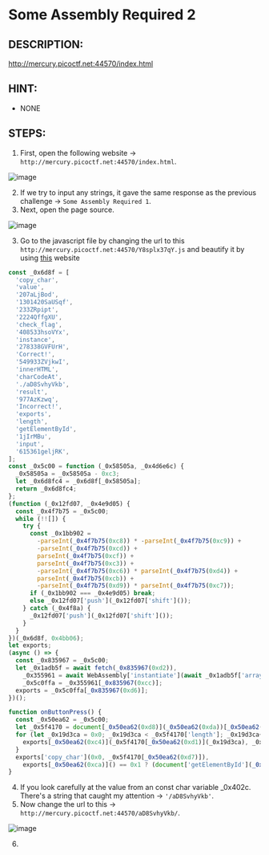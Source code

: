 # Some Assembly Required 2
## DESCRIPTION:
http://mercury.picoctf.net:44570/index.html
## HINT:
- NONE
## STEPS:
1. First, open the following website -> `http://mercury.picoctf.net:44570/index.html`.

![image](https://user-images.githubusercontent.com/70703371/176900866-7605950c-5685-493e-9f5e-b9848fa23ffa.png)

2. If we try to input any strings, it gave the same response as the previous challenge -> `Some Assembly Required 1`.
3. Next, open the page source.

![image](https://user-images.githubusercontent.com/70703371/176901066-9495428e-156d-4739-8ab5-4f1bb61ca527.png)

3. Go to the javascript file by changing the url to this `http://mercury.picoctf.net:44570/Y8splx37qY.js` and beautify it by using [this](https://beautifier.io/) website

```javascript
const _0x6d8f = [
  'copy_char',
  'value',
  '207aLjBod',
  '1301420SaUSqf',
  '233ZRpipt',
  '2224QffgXU',
  'check_flag',
  '408533hsoVYx',
  'instance',
  '278338GVFUrH',
  'Correct!',
  '549933ZVjkwI',
  'innerHTML',
  'charCodeAt',
  './aD8SvhyVkb',
  'result',
  '977AzKzwq',
  'Incorrect!',
  'exports',
  'length',
  'getElementById',
  '1jIrMBu',
  'input',
  '615361geljRK',
];
const _0x5c00 = function (_0x58505a, _0x4d6e6c) {
  _0x58505a = _0x58505a - 0xc3;
  let _0x6d8fc4 = _0x6d8f[_0x58505a];
  return _0x6d8fc4;
};
(function (_0x12fd07, _0x4e9d05) {
  const _0x4f7b75 = _0x5c00;
  while (!![]) {
    try {
      const _0x1bb902 =
        -parseInt(_0x4f7b75(0xc8)) * -parseInt(_0x4f7b75(0xc9)) +
        -parseInt(_0x4f7b75(0xcd)) +
        parseInt(_0x4f7b75(0xcf)) +
        parseInt(_0x4f7b75(0xc3)) +
        -parseInt(_0x4f7b75(0xc6)) * parseInt(_0x4f7b75(0xd4)) +
        parseInt(_0x4f7b75(0xcb)) +
        -parseInt(_0x4f7b75(0xd9)) * parseInt(_0x4f7b75(0xc7));
      if (_0x1bb902 === _0x4e9d05) break;
      else _0x12fd07['push'](_0x12fd07['shift']());
    } catch (_0x4f8a) {
      _0x12fd07['push'](_0x12fd07['shift']());
    }
  }
})(_0x6d8f, 0x4bb06);
let exports;
(async () => {
  const _0x835967 = _0x5c00;
  let _0x1adb5f = await fetch(_0x835967(0xd2)),
    _0x355961 = await WebAssembly['instantiate'](await _0x1adb5f['arrayBuffer']()),
    _0x5c0ffa = _0x355961[_0x835967(0xcc)];
  exports = _0x5c0ffa[_0x835967(0xd6)];
})();

function onButtonPress() {
  const _0x50ea62 = _0x5c00;
  let _0x5f4170 = document[_0x50ea62(0xd8)](_0x50ea62(0xda))[_0x50ea62(0xc5)];
  for (let _0x19d3ca = 0x0; _0x19d3ca < _0x5f4170['length']; _0x19d3ca++) {
    exports[_0x50ea62(0xc4)](_0x5f4170[_0x50ea62(0xd1)](_0x19d3ca), _0x19d3ca);
  }
  exports['copy_char'](0x0, _0x5f4170[_0x50ea62(0xd7)]),
    exports[_0x50ea62(0xca)]() == 0x1 ? (document['getElementById'](_0x50ea62(0xd3))[_0x50ea62(0xd0)] = _0x50ea62(0xce)) : (document[_0x50ea62(0xd8)](_0x50ea62(0xd3))['innerHTML'] = _0x50ea62(0xd5));
}

```

4. If you look carefully at the value from an const char variable _0x402c. There's a string that caught my attention -> `'/aD8SvhyVkb'`.
5. Now change the url to this ->  `http://mercury.picoctf.net:44570/aD8SvhyVkb/`.

![image](https://user-images.githubusercontent.com/70703371/176902945-2b9a7fa0-a13a-4846-a010-ffed2026d7bc.png)

6. 
